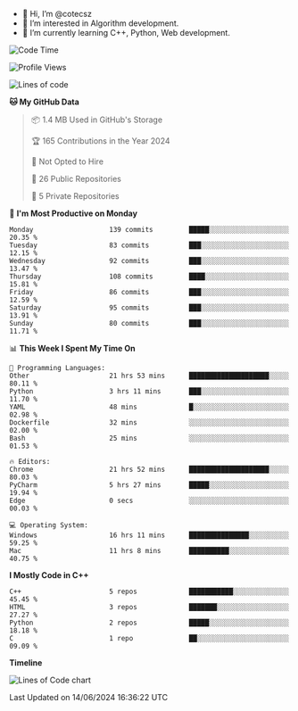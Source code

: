 - 👋 Hi, I’m @cotecsz
- 👀 I’m interested in Algorithm development.
- 🌱 I’m currently learning C++, Python, Web development.

<!---
cotecsz/cotecsz is a ✨ special ✨ repository because its `README.md` (this file) appears on your GitHub profile.
You can click the Preview link to take a look at your changes.
--->

<!--START_SECTION:waka-->
![Code Time](http://img.shields.io/badge/Code%20Time-1%2C183%20hrs%2044%20mins-blue)

![Profile Views](http://img.shields.io/badge/Profile%20Views-0-blue)

![Lines of code](https://img.shields.io/badge/From%20Hello%20World%20I%27ve%20Written-1.2%20million%20lines%20of%20code-blue)

**🐱 My GitHub Data** 

> 📦 1.4 MB Used in GitHub's Storage 
 > 
> 🏆 165 Contributions in the Year 2024
 > 
> 🚫 Not Opted to Hire
 > 
> 📜 26 Public Repositories 
 > 
> 🔑 5 Private Repositories 
 > 
📅 **I'm Most Productive on Monday** 

```text
Monday                   139 commits         █████░░░░░░░░░░░░░░░░░░░░   20.35 % 
Tuesday                  83 commits          ███░░░░░░░░░░░░░░░░░░░░░░   12.15 % 
Wednesday                92 commits          ███░░░░░░░░░░░░░░░░░░░░░░   13.47 % 
Thursday                 108 commits         ████░░░░░░░░░░░░░░░░░░░░░   15.81 % 
Friday                   86 commits          ███░░░░░░░░░░░░░░░░░░░░░░   12.59 % 
Saturday                 95 commits          ███░░░░░░░░░░░░░░░░░░░░░░   13.91 % 
Sunday                   80 commits          ███░░░░░░░░░░░░░░░░░░░░░░   11.71 % 
```


📊 **This Week I Spent My Time On** 

```text
💬 Programming Languages: 
Other                    21 hrs 53 mins      ████████████████████░░░░░   80.11 % 
Python                   3 hrs 11 mins       ███░░░░░░░░░░░░░░░░░░░░░░   11.70 % 
YAML                     48 mins             █░░░░░░░░░░░░░░░░░░░░░░░░   02.98 % 
Dockerfile               32 mins             ░░░░░░░░░░░░░░░░░░░░░░░░░   02.00 % 
Bash                     25 mins             ░░░░░░░░░░░░░░░░░░░░░░░░░   01.53 % 

🔥 Editors: 
Chrome                   21 hrs 52 mins      ████████████████████░░░░░   80.03 % 
PyCharm                  5 hrs 27 mins       █████░░░░░░░░░░░░░░░░░░░░   19.94 % 
Edge                     0 secs              ░░░░░░░░░░░░░░░░░░░░░░░░░   00.03 % 

💻 Operating System: 
Windows                  16 hrs 11 mins      ███████████████░░░░░░░░░░   59.25 % 
Mac                      11 hrs 8 mins       ██████████░░░░░░░░░░░░░░░   40.75 % 
```

**I Mostly Code in C++** 

```text
C++                      5 repos             ███████████░░░░░░░░░░░░░░   45.45 % 
HTML                     3 repos             ███████░░░░░░░░░░░░░░░░░░   27.27 % 
Python                   2 repos             █████░░░░░░░░░░░░░░░░░░░░   18.18 % 
C                        1 repo              ██░░░░░░░░░░░░░░░░░░░░░░░   09.09 % 
```



**Timeline**

![Lines of Code chart](https://raw.githubusercontent.com/cotecsz/cotecsz/master/assets/bar_graph.png)


 Last Updated on 14/06/2024 16:36:22 UTC
<!--END_SECTION:waka-->
